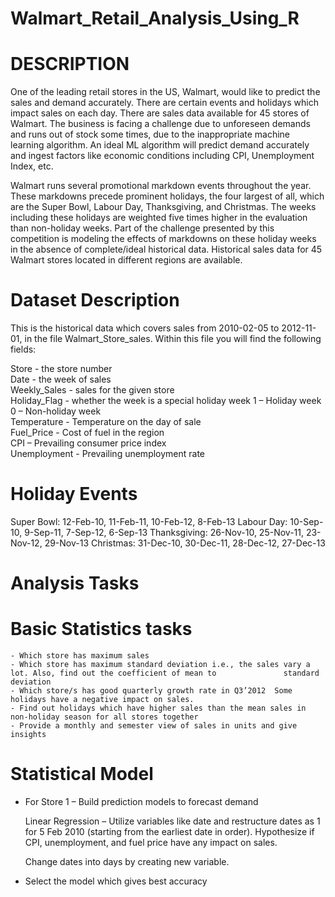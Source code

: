 # Walmart_Retail_Analysis_Using_R
# DESCRIPTION  
One of the leading retail stores in the US, Walmart, would like to predict the sales and demand accurately. There are certain events and holidays which impact sales on each day. There are sales data available for 45 stores of Walmart. The business is facing a challenge due to unforeseen demands and runs out of stock some times, due to the inappropriate machine learning algorithm. An   ideal ML algorithm will predict demand accurately and ingest factors like economic conditions including CPI, Unemployment Index, etc.

Walmart runs several promotional markdown events throughout the year. These markdowns precede prominent holidays, the four largest of all, which are the Super Bowl, Labour Day, Thanksgiving, and Christmas. The weeks including these holidays are weighted five times higher in the evaluation than non-holiday weeks. Part of the challenge presented by this competition is modeling the effects of markdowns on these holiday weeks in the absence of complete/ideal historical data. Historical sales data for 45 Walmart stores located in different regions are available.

# Dataset Description
This is the historical data which covers sales from 2010-02-05 to 2012-11-01, in the file Walmart_Store_sales. Within this file you will find the following fields:

Store - the store number  
Date - the week of sales  
Weekly_Sales -  sales for the given store  
Holiday_Flag - whether the week is a special holiday week 1 – Holiday week 0 – Non-holiday week  
Temperature - Temperature on the day of sale  
Fuel_Price - Cost of fuel in the region  
CPI – Prevailing consumer price index  
Unemployment - Prevailing unemployment rate     

# Holiday Events  
Super Bowl: 12-Feb-10, 11-Feb-11, 10-Feb-12, 8-Feb-13 
Labour Day: 10-Sep-10, 9-Sep-11, 7-Sep-12, 6-Sep-13 
Thanksgiving: 26-Nov-10, 25-Nov-11, 23-Nov-12, 29-Nov-13 
Christmas: 31-Dec-10, 30-Dec-11, 28-Dec-12, 27-Dec-13

# Analysis Tasks  
# Basic Statistics tasks 

    - Which store has maximum sales 
    - Which store has maximum standard deviation i.e., the sales vary a lot. Also, find out the coefficient of mean to               standard deviation  
    - Which store/s has good quarterly growth rate in Q3’2012  Some holidays have a negative impact on sales. 
    - Find out holidays which have higher sales than the mean sales in non-holiday season for all stores together
    - Provide a monthly and semester view of sales in units and give insights     
    
# Statistical Model  
- For Store 1 – Build  prediction models to forecast demand

     Linear Regression – Utilize variables like date and restructure dates as 1 for 5 Feb 2010 (starting from the earliest          date in order). Hypothesize if CPI, unemployment, and fuel price have any impact on sales.

     Change dates into days by creating new variable.

- Select the model which gives best accuracy








